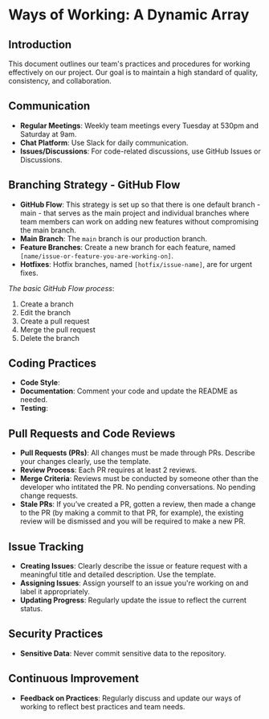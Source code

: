 # Ways of Working: A Dynamic Array
## Introduction
This document outlines our team's practices and procedures for working effectively on our project. Our goal is to maintain a high standard of quality, consistency, and collaboration.
## Communication
- **Regular Meetings**: Weekly team meetings every Tuesday at 530pm and Saturday at 9am.
- **Chat Platform**: Use Slack for daily communication.
- **Issues/Discussions**: For code-related discussions, use GitHub Issues or Discussions.
## Branching Strategy - GitHub Flow
- **GitHub Flow**: This strategy is set up so that there is one default branch - main - that serves as the main project and individual branches where team members can work on adding new features without compromising the main branch. 
- **Main Branch**: The `main` branch is our production branch.
- **Feature Branches**: Create a new branch for each feature, named `[name/issue-or-feature-you-are-working-on]`.
- **Hotfixes**: Hotfix branches, named `[hotfix/issue-name]`, are for urgent fixes.

*The basic GitHub Flow process*:
1. Create a branch 
2. Edit the branch
3. Create a pull request
4. Merge the pull request
5. Delete the branch

## Coding Practices
- **Code Style**: 
- **Documentation**: Comment your code and update the README as needed.
- **Testing**: 
## Pull Requests and Code Reviews
- **Pull Requests (PRs)**: All changes must be made through PRs. Describe your changes clearly, use the template. 
- **Review Process**: Each PR requires at least 2 reviews.
- **Merge Criteria**: Reviews must be conducted by someone other than the developer who intitated the PR. No pending conversations. No pending change requests. 
- **Stale PRs**: If you’ve created a PR, gotten a review, then made a change to the PR (by making a commit to that PR, for example), the existing review will be dismissed and you will be required to make a new PR.
## Issue Tracking
- **Creating Issues**: Clearly describe the issue or feature request with a meaningful title and detailed description. Use the template. 
- **Assigning Issues**: Assign yourself to an issue you're working on and label it appropriately.
- **Updating Progress**: Regularly update the issue to reflect the current status.
## Security Practices
- **Sensitive Data**: Never commit sensitive data to the repository.
## Continuous Improvement
- **Feedback on Practices**: Regularly discuss and update our ways of working to reflect best practices and team needs.